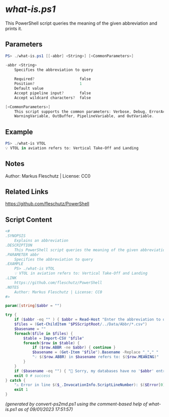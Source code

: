 *what-is.ps1*
================

This PowerShell script queries the meaning of the given abbreviation and prints it.

Parameters
----------
```powershell
PS> ./what-is.ps1 [[-abbr] <String>] [<CommonParameters>]

-abbr <String>
    Specifies the abbreviation to query
    
    Required?                    false
    Position?                    1
    Default value                
    Accept pipeline input?       false
    Accept wildcard characters?  false

[<CommonParameters>]
    This script supports the common parameters: Verbose, Debug, ErrorAction, ErrorVariable, WarningAction, 
    WarningVariable, OutBuffer, PipelineVariable, and OutVariable.
```

Example
-------
```powershell
PS> ./what-is VTOL
💡 VTOL in aviation refers to: Vertical Take-Off and Landing

```

Notes
-----
Author: Markus Fleschutz | License: CC0

Related Links
-------------
https://github.com/fleschutz/PowerShell

Script Content
--------------
```powershell
<#
.SYNOPSIS
	Explains an abbreviation
.DESCRIPTION
	This PowerShell script queries the meaning of the given abbreviation and prints it.
.PARAMETER abbr
	Specifies the abbreviation to query
.EXAMPLE
	PS> ./what-is VTOL
	💡 VTOL in aviation refers to: Vertical Take-Off and Landing
.LINK
	https://github.com/fleschutz/PowerShell
.NOTES
	Author: Markus Fleschutz | License: CC0
#>

param([string]$abbr = "")

try {
	if ($abbr -eq "" ) { $abbr = Read-Host "Enter the abbreviation to query" }
	$files = (Get-ChildItem "$PSScriptRoot/../Data/Abbr/*.csv")
	$basename = ""
	foreach($file in $files) {
		$table = Import-CSV "$file"
		foreach($row in $table) {
			if ($row.ABBR -ne $abbr) { continue }
			$basename = (Get-Item "$file").Basename -Replace "_"," "
			"💡 $($row.ABBR) in $basename refers to: $($row.MEANING)"
		}
	}
	if ($basename -eq "") { "🤷‍ Sorry, my databases have no '$abbr' entry." }
	exit 0 # success
} catch {
	"⚠️ Error in line $($_.InvocationInfo.ScriptLineNumber): $($Error[0])"
	exit 1
}
```

*(generated by convert-ps2md.ps1 using the comment-based help of what-is.ps1 as of 09/01/2023 17:51:57)*
